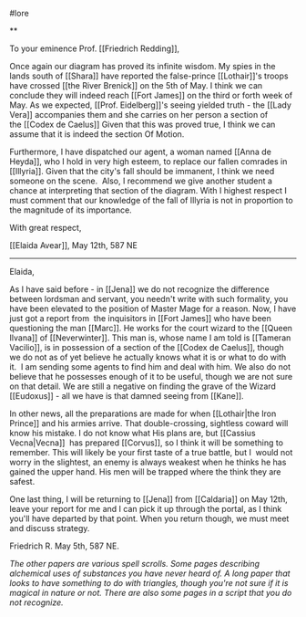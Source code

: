 #lore 

**

To your eminence Prof. [[Friedrich Redding]],

Once again our diagram has proved its infinite wisdom. My spies in the lands south of [[Shara]] have reported the false-prince [[Lothair]]'s troops have crossed [[the River Brenick]] on the 5th of May. I think we can conclude they will indeed reach [[Fort James]] on the third or forth week of May. As we expected, [[Prof. Eidelberg]]'s seeing yielded truth - the [[Lady Vera]] accompanies them and she carries on her person a section of the [[Codex de Caelus]] Given that this was proved true, I think we can assume that it is indeed the section Of Motion. 

Furthermore, I have dispatched our agent, a woman named [[Anna de Heyda]], who I hold in very high esteem, to replace our fallen comrades in [[Illyria]]. Given that the city's fall should be immanent, I think we need someone on the scene.  Also, I recommend we give another student a chance at interpreting that section of the diagram. With I highest respect I must comment that our knowledge of the fall of Illyria is not in proportion to the magnitude of its importance. 

With great respect,

[[Elaida Avear]], May 12th, 587 NE

----

Elaida,

As I have said before - in [[Jena]] we do not recognize the difference between lordsman and servant, you needn't write with such formality, you have been elevated to the position of Master Mage for a reason. Now, I have just got a report from  the inquisitors in [[Fort James]] who have been questioning the man [[Marc]]. He works for the court wizard to the [[Queen Ilvana]] of [[Neverwinter]]. This man is, whose name I am told is [[Tameran Vacilio]], is in possession of a section of the [[Codex de Caelus]], though we do not as of yet believe he actually knows what it is or what to do with it.  I am sending some agents to find him and deal with him. We also do not believe that he possesses enough of it to be useful, though we are not sure on that detail. We are still a negative on finding the grave of the Wizard [[Eudoxus]] - all we have is that damned seeing from [[Kane]].

In other news, all the preparations are made for when [[Lothair|the Iron Prince]] and his armies arrive. That double-crossing, sightless coward will know his mistake. I do not know what His plans are, but [[Cassius Vecna|Vecna]]  has prepared [[Corvus]], so I think it will be something to remember. This will likely be your first taste of a true battle, but I  would not worry in the slightest, an enemy is always weakest when he thinks he has gained the upper hand. His men will be trapped where the think they are safest. 

One last thing, I will be returning to [[Jena]] from [[Caldaria]] on May 12th, leave your report for me and I can pick it up through the portal, as I think you'll have departed by that point. When you return though, we must meet and discuss strategy. 

Friedrich R. May 5th, 587 NE.

_The other papers are various spell scrolls. Some pages describing alchemical uses of substances you have never heard of. A long paper that looks to have something to do with triangles, though you're not sure if it is magical in nature or not. There are also some pages in a script that you do not recognize._